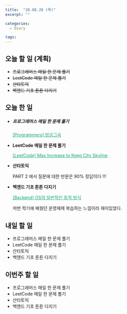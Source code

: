 ```yaml
---
title:  "20.08.20 (목)"
excerpt: ""

categories:
  - Diary

tags:
---
```


## 오늘 할 일 (계획)

- ~~프로그래머스 매일 한 문제 풀기~~
- ~~LeetCode 매일 한 문제 풀기~~
- ~~산타토익~~
- ~~백엔드 기초 튼튼 다지기~~

## 오늘 한 일

- ##### 프로그래머스 매일 한 문제 풀기

  <a href="https://nam-ki-bok.github.io/quiz/Quiz_RecentSong/" style="color:#0FA678">[Programmers] 방금그곡</a>
  
- **LeetCode 매일 한 문제 풀기**

  <a href="https://nam-ki-bok.github.io/leetcode/Leet_Skyline/" style="color:#0FA678">[LeetCode] Max Increase to Keep City Skyline</a>
  
- **산타토익**

  PART 2 에서 질문에 대한 반문은 90% 정답이다 !!!

- **백엔드 기초 튼튼 다지기**

  <a href="https://nam-ki-bok.github.io/backend/Backend_8/" style="color:#0FA678">[Backend] OS의 일반적인 동작 방식</a>

  저번 학기에 배웠던 운영체제 복습하는 느낌이라 재미있었다.

## 내일 할 일

- 프로그래머스 매일 한 문제 풀기
- LeetCode 매일 한 문제 풀기
- 산타토익
- 백엔드 기초 튼튼 다지기

## 이번주 할 일

- 프로그래머스 매일 한 문제 풀기
- LeetCode 매일 한 문제 풀기
- 산타토익
- 백엔드 기초 튼튼 다지기
